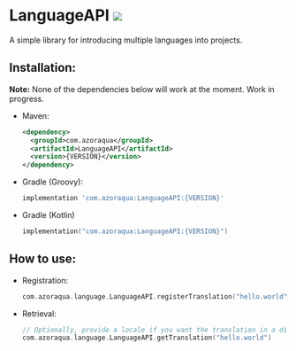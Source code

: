# LanguageAPI ![](https://badgen.net/github/tag/Azoraqua/LanguageAPI?label=latest&color=green)
A simple library for introducing multiple languages into projects.  

## Installation:
**Note:** None of the dependencies below will work at the moment. Work in progress.

- Maven:
  ```xml 
  <dependency>
    <groupId>com.azoraqua</groupId>
    <artifactId>LanguageAPI</artifactId>
    <version>{VERSION}</version>
  </dependency>
  ```
- Gradle (Groovy):
  ```groovy
  implementation 'com.azoraqua:LanguageAPI:{VERSION}'
  ```
- Gradle (Kotlin)
  ```kt
  implementation("com.azoraqua:LanguageAPI:{VERSION}")
  ```


## How to use:
- Registration:
  ```kt
  com.azoraqua.language.LanguageAPI.registerTranslation("hello.world", "Hello World", Locale.ENGLISH)
  ```
- Retrieval:
  ```kt
  // Optionally, provide a locale if you want the translation in a different language other than the system's default.
  com.azoraqua.language.LanguageAPI.getTranslation("hello.world")
  ```
